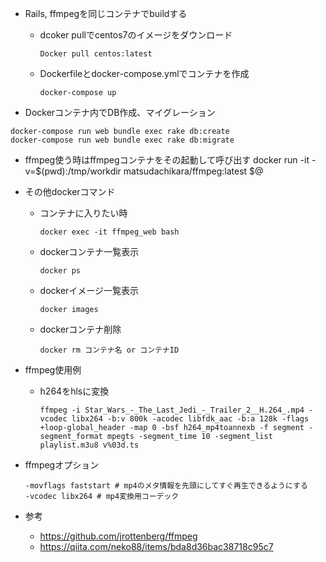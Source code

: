 * Rails, ffmpegを同じコンテナでbuildする
  * dcoker pullでcentos7のイメージをダウンロード

    `Docker pull centos:latest`
  * Dockerfileとdocker-compose.ymlでコンテナを作成

    `docker-compose up`

* Dockerコンテナ内でDB作成、マイグレーション
```
docker-compose run web bundle exec rake db:create
docker-compose run web bundle exec rake db:migrate
```

* ffmpeg使う時はffmpegコンテナをその起動して呼び出す
    docker run -it -v=$(pwd):/tmp/workdir matsudachikara/ffmpeg:latest $@

* その他dockerコマンド
  * コンテナに入りたい時

    `docker exec -it ffmpeg_web bash`

  * dockerコンテナ一覧表示

      `docker ps`

  * dockerイメージ一覧表示

      `docker images`

  * dockerコンテナ削除

      `docker rm コンテナ名 or コンテナID`

* ffmpeg使用例
  * h264をhlsに変換

    ```
    ffmpeg -i Star_Wars_-_The_Last_Jedi_-_Trailer_2__H.264_.mp4 -vcodec libx264 -b:v 800k -acodec libfdk_aac -b:a 128k -flags +loop-global_header -map 0 -bsf h264_mp4toannexb -f segment -segment_format mpegts -segment_time 10 -segment_list playlist.m3u8 v%03d.ts
    ```

* ffmpegオプション
  ```
  -movflags faststart # mp4のメタ情報を先頭にしてすぐ再生できるようにする
  -vcodec libx264 # mp4変換用コーデック
  ```

* 参考
  * https://github.com/jrottenberg/ffmpeg
  * https://qiita.com/neko88/items/bda8d36bac38718c95c7
